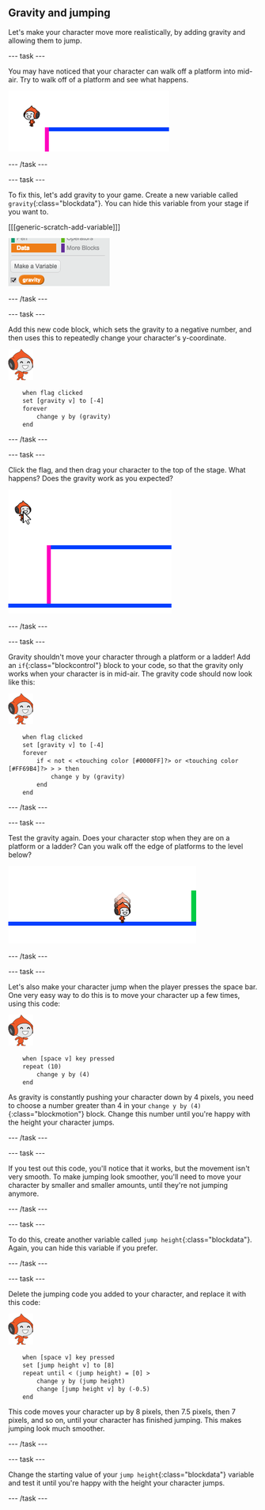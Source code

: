 ## Gravity and jumping

Let's make your character move more realistically, by adding gravity and allowing them to jump.

--- task ---

You may have noticed that your character can walk off a platform into mid-air. Try to walk off of a platform and see what happens.

![screenshot](images/dodge-no-gravity.png)

--- /task ---

--- task ---

To fix this, let's add gravity to your game. Create a new variable called `gravity`{:class="blockdata"}. You can hide this variable from your stage if you want to.

[[[generic-scratch-add-variable]]]

![screenshot](images/dodge-gravity.png)

--- /task ---

--- task ---

Add this new code block, which sets the gravity to a negative number, and then uses this to repeatedly change your character's y-coordinate.

![pico walking sprite](images/pico_walking_sprite.png)

```blocks
	when flag clicked
	set [gravity v] to [-4]
	forever
		change y by (gravity)
	end
```

--- /task ---

--- task ---

Click the flag, and then drag your character to the top of the stage. What happens? Does the gravity work as you expected?

![screenshot](images/dodge-gravity-drag.png)

--- /task ---

--- task ---

Gravity shouldn't move your character through a platform or a ladder! Add an `if`{:class="blockcontrol"} block to your code, so that the gravity only works when your character is in mid-air. The gravity code should now look like this:

![pico walking sprite](images/pico_walking_sprite.png)

```blocks
	when flag clicked
	set [gravity v] to [-4]
	forever
		if < not < <touching color [#0000FF]?> or <touching color [#FF69B4]?> > > then
			change y by (gravity)
		end
	end
```

--- /task ---

--- task ---

Test the gravity again. Does your character stop when they are on a platform or a ladder? Can you walk off the edge of platforms to the level below?

![screenshot](images/dodge-gravity-test.png)

--- /task ---

--- task ---

Let's also make your character jump when the player presses the space bar. One very easy way to do this is to move your character up a few times, using this code:

![pico walking sprite](images/pico_walking_sprite.png)

```blocks
	when [space v] key pressed
	repeat (10)
		change y by (4)
	end
```

As gravity is constantly pushing your character down by 4 pixels, you need to choose a number greater than 4 in your `change y by (4)`{:class="blockmotion"} block. Change this number until you're happy with the height your character jumps.

--- /task ---

--- task ---

If you test out this code, you'll notice that it works, but the movement isn't very smooth. To make jumping look smoother, you'll need to move your character by smaller and smaller amounts, until they're not jumping anymore.

--- /task ---

--- task ---

To do this, create another variable called `jump height`{:class="blockdata"}. Again, you can hide this variable if you prefer.

--- /task ---

--- task ---

Delete the jumping code you added to your character, and replace it with this code:

![pico walking sprite](images/pico_walking_sprite.png)

```blocks
	when [space v] key pressed
	set [jump height v] to [8]
	repeat until < (jump height) = [0] >
		change y by (jump height)
		change [jump height v] by (-0.5)
	end
```

This code moves your character up by 8 pixels, then 7.5 pixels, then 7 pixels, and so on, until your character has finished jumping. This makes jumping look much smoother.

--- /task ---

--- task ---

Change the starting value of your `jump height`{:class="blockdata"} variable and test it until you're happy with the height your character jumps.

--- /task ---

